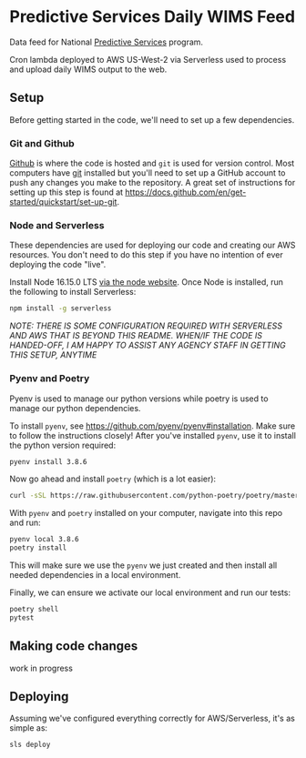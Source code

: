 # Predictive Services Daily WIMS Feed
Data feed for National [Predictive Services](https://www.predictiveservices.nifc.gov/) program.

Cron lambda deployed to AWS US-West-2 via Serverless used to process and upload
daily WIMS output to the web.

## Setup
Before getting started in the code, we'll need to set up a few dependencies.

### Git and Github
[Github](https://github.com/) is where the code is hosted and `git` is used for
version control. Most computers have [git](https://git-scm.com/downloads) installed
but you'll need to set up a GitHub account to push any changes you make to the repository.
A great set of instructions for setting up this step is found at https://docs.github.com/en/get-started/quickstart/set-up-git.


### Node and Serverless
These dependencies are used for deploying our code and creating our AWS resources.
You don't need to do this step if you have no intention of ever deploying the code "live".

Install Node 16.15.0 LTS [via the node website](https://nodejs.org/en/). Once Node
is installed, run the following to install Serverless:
```bash
npm install -g serverless
```
*NOTE: THERE IS SOME CONFIGURATION REQUIRED WITH SERVERLESS AND AWS THAT IS BEYOND
THIS README. WHEN/IF THE CODE IS HANDED-OFF, I AM HAPPY TO ASSIST ANY AGENCY STAFF
IN GETTING THIS SETUP, ANYTIME*


### Pyenv and Poetry
Pyenv is used to manage our python versions while poetry is used to manage our
python dependencies.

To install `pyenv`, see https://github.com/pyenv/pyenv#installation. Make sure
to follow the instructions closely! After you've installed `pyenv`, use it to
install the python version required:
```bash
pyenv install 3.8.6
```

Now go ahead and install `poetry` (which is a lot easier):
```bash
curl -sSL https://raw.githubusercontent.com/python-poetry/poetry/master/get-poetry.py | python -
```

With `pyenv` and `poetry` installed on your computer, navigate into this repo and run:
```bash
pyenv local 3.8.6
poetry install
```
This will make sure we use the `pyenv` we just created and then install all
needed dependencies in a local environment.

Finally, we can ensure we activate our local environment and run our tests:
```bash
poetry shell
pytest
```

## Making code changes
work in progress

## Deploying
Assuming we've configured everything correctly for AWS/Serverless, it's as simple
as:

```
sls deploy
```
